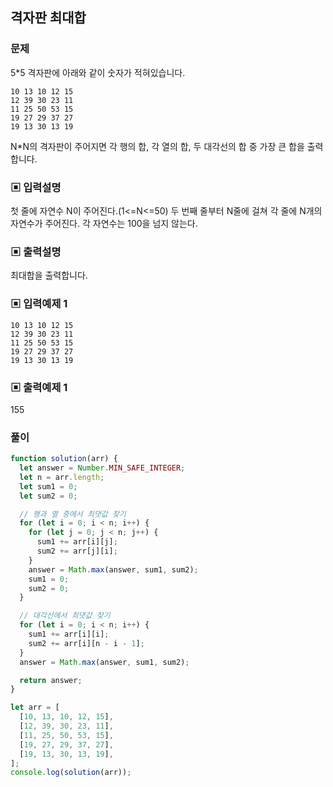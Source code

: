 ## 격자판 최대합

### 문제

5\*5 격자판에 아래와 같이 숫자가 적혀있습니다.

```
10 13 10 12 15
12 39 30 23 11
11 25 50 53 15
19 27 29 37 27
19 13 30 13 19
```

N\*N의 격자판이 주어지면 각 행의 합, 각 열의 합, 두 대각선의 합 중 가장 큰 합을 출력합니다.

### ▣ 입력설명

첫 줄에 자연수 N이 주어진다.(1<=N<=50)
두 번째 줄부터 N줄에 걸쳐 각 줄에 N개의 자연수가 주어진다. 각 자연수는 100을 넘지 않는다.

### ▣ 출력설명

최대합을 출력합니다.

### ▣ 입력예제 1

```
10 13 10 12 15
12 39 30 23 11
11 25 50 53 15
19 27 29 37 27
19 13 30 13 19
```

### ▣ 출력예제 1

155

### 풀이

```js
function solution(arr) {
  let answer = Number.MIN_SAFE_INTEGER;
  let n = arr.length;
  let sum1 = 0;
  let sum2 = 0;

  // 행과 열 중에서 최댓값 찾기
  for (let i = 0; i < n; i++) {
    for (let j = 0; j < n; j++) {
      sum1 += arr[i][j];
      sum2 += arr[j][i];
    }
    answer = Math.max(answer, sum1, sum2);
    sum1 = 0;
    sum2 = 0;
  }

  // 대각선에서 최댓값 찾기
  for (let i = 0; i < n; i++) {
    sum1 += arr[i][i];
    sum2 += arr[i][n - i - 1];
  }
  answer = Math.max(answer, sum1, sum2);

  return answer;
}

let arr = [
  [10, 13, 10, 12, 15],
  [12, 39, 30, 23, 11],
  [11, 25, 50, 53, 15],
  [19, 27, 29, 37, 27],
  [19, 13, 30, 13, 19],
];
console.log(solution(arr));
```
